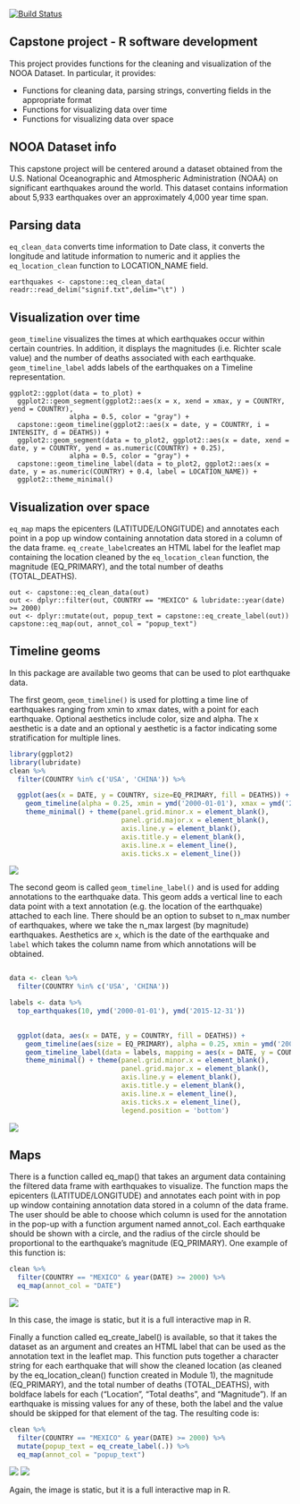 [![Build Status](https://travis-ci.org/sophiasagan/R_Capstone.svg?branch=master)](https://travis-ci.org/sophiasagan/R_Capstone)


## Capstone project - R software development

This project provides functions for the cleaning and visualization of the
NOOA Dataset. In particular, it provides:

- Functions for cleaning data, parsing strings, converting fields in the appropriate format
- Functions for visualizing data over time
- Functions for visualizing data over space

## NOOA Dataset info

This capstone project will be centered around a dataset obtained from the U.S. National Oceanographic and Atmospheric Administration (NOAA) on significant earthquakes around the world. This dataset contains information about 5,933 earthquakes over an approximately 4,000 year time span.

## Parsing data

`eq_clean_data` converts time information to Date class,
it converts the longitude and latitude information to numeric
and it applies the `eq_location_clean` function to LOCATION_NAME field.

```{r, eval=FALSE}
earthquakes <- capstone::eq_clean_data( readr::read_delim("signif.txt",delim="\t") )
```

## Visualization over time

`geom_timeline` visualizes the times at which earthquakes occur within
certain countries. In addition, it displays the magnitudes (i.e. Richter
scale value) and the number of deaths associated with each earthquake.
`geom_timeline_label` adds labels of the earthquakes on a Timeline representation.

```{r, eval=FALSE}
ggplot2::ggplot(data = to_plot) +
  ggplot2::geom_segment(ggplot2::aes(x = x, xend = xmax, y = COUNTRY, yend = COUNTRY),
               alpha = 0.5, color = "gray") +
  capstone::geom_timeline(ggplot2::aes(x = date, y = COUNTRY, i = INTENSITY, d = DEATHS)) +
  ggplot2::geom_segment(data = to_plot2, ggplot2::aes(x = date, xend = date, y = COUNTRY, yend = as.numeric(COUNTRY) + 0.25),
               alpha = 0.5, color = "gray") +
  capstone::geom_timeline_label(data = to_plot2, ggplot2::aes(x = date, y = as.numeric(COUNTRY) + 0.4, label = LOCATION_NAME)) +
  ggplot2::theme_minimal()
```

## Visualization over space

`eq_map` maps the epicenters (LATITUDE/LONGITUDE) and annotates
each point in a pop up window containing annotation data stored in a
column of the data frame.
`eq_create_label`creates an HTML label for the leaflet map
containing the location cleaned by the `eq_location_clean` function,
the magnitude (EQ_PRIMARY), and the total number of deaths (TOTAL_DEATHS).

```{r, eval=FALSE}
out <- capstone::eq_clean_data(out)
out <- dplyr::filter(out, COUNTRY == "MEXICO" & lubridate::year(date) >= 2000)
out <- dplyr::mutate(out, popup_text = capstone::eq_create_label(out))
capstone::eq_map(out, annot_col = "popup_text")
```

## Timeline geoms

In this package are available two geoms that can be used to plot
earthquake data.

The first geom, `geom_timeline()` is used for plotting a time line of
earthquakes ranging from xmin to xmax dates, with a point for each
earthquake. Optional aesthetics include color, size and alpha. The x
aesthetic is a date and an optional y aesthetic is a factor indicating
some stratification for multiple lines.

``` r
library(ggplot2)
library(lubridate)
clean %>%
  filter(COUNTRY %in% c('USA', 'CHINA')) %>%

  ggplot(aes(x = DATE, y = COUNTRY, size=EQ_PRIMARY, fill = DEATHS)) +
    geom_timeline(alpha = 0.25, xmin = ymd('2000-01-01'), xmax = ymd('2015-12-31')) +
    theme_minimal() + theme(panel.grid.minor.x = element_blank(),
                            panel.grid.major.x = element_blank(),
                            axis.line.y = element_blank(),
                            axis.title.y = element_blank(),
                            axis.line.x = element_line(),
                            axis.ticks.x = element_line())
```

![](man/README-geom_timeline-1.png)<!-- -->

The second geom is called `geom_timeline_label()` and is used for adding
annotations to the earthquake data. This geom adds a vertical line to
each data point with a text annotation (e.g. the location of the
earthquake) attached to each line. There should be an option to subset
to n\_max number of earthquakes, where we take the n\_max largest (by
magnitude) earthquakes. Aesthetics are `x`, which is the date of the
earthquake and `label` which takes the column name from which
annotations will be obtained.

``` r

data <- clean %>%
  filter(COUNTRY %in% c('USA', 'CHINA'))

labels <- data %>%
  top_earthquakes(10, ymd('2000-01-01'), ymd('2015-12-31'))
 

  ggplot(data, aes(x = DATE, y = COUNTRY, fill = DEATHS)) +
    geom_timeline(aes(size = EQ_PRIMARY), alpha = 0.25, xmin = ymd('2000-01-01'), xmax = ymd('2015-12-31')) +
    geom_timeline_label(data = labels, mapping = aes(x = DATE, y = COUNTRY, label = LOCATION_NAME)) +
    theme_minimal() + theme(panel.grid.minor.x = element_blank(),
                            panel.grid.major.x = element_blank(),
                            axis.line.y = element_blank(),
                            axis.title.y = element_blank(),
                            axis.line.x = element_line(),
                            axis.ticks.x = element_line(),
                            legend.position = 'bottom')
```

![](man/README-unnamed-chunk-6-1.png)<!-- -->

## Maps

There is a function called eq\_map() that takes an argument data
containing the filtered data frame with earthquakes to visualize. The
function maps the epicenters (LATITUDE/LONGITUDE) and annotates each
point with in pop up window containing annotation data stored in a
column of the data frame. The user should be able to choose which column
is used for the annotation in the pop-up with a function argument named
annot\_col. Each earthquake should be shown with a circle, and the
radius of the circle should be proportional to the earthquake’s
magnitude (EQ\_PRIMARY). One example of this function is:

``` r
clean %>%  
  filter(COUNTRY == "MEXICO" & year(DATE) >= 2000) %>% 
  eq_map(annot_col = "DATE")
```

![](man/README-leaflet-date.png)

In this case, the image is static, but it is a full interactive map in
R.

Finally a function called eq\_create\_label() is available, so that it
takes the dataset as an argument and creates an HTML label that can be
used as the annotation text in the leaflet map. This function puts
together a character string for each earthquake that will show the
cleaned location (as cleaned by the eq\_location\_clean() function
created in Module 1), the magnitude (EQ\_PRIMARY), and the total number
of deaths (TOTAL\_DEATHS), with boldface labels for each (“Location”,
“Total deaths”, and “Magnitude”). If an earthquake is missing values
for any of these, both the label and the value should be skipped for
that element of the tag. The resulting code is:

``` r
clean %>% 
  filter(COUNTRY == "MEXICO" & year(DATE) >= 2000) %>% 
  mutate(popup_text = eq_create_label(.)) %>% 
  eq_map(annot_col = "popup_text")
```

![](man/README-leaflet-popup-1.png)
![](man/README-leaflet-popup-2.png)

Again, the image is static, but it is a full interactive map in R.

